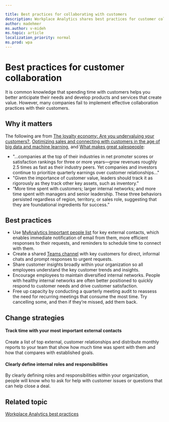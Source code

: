 ```yaml
---

title: Best practices for collaborating with customers
description: Workplace Analytics shares best practices for customer collaboration
author: madehmer
ms.author: v-mideh
ms.topic: article
localization_priority: normal 
ms.prod: wpa
---
```


# Best practices for customer collaboration

It is common knowledge that spending time with customers helps you better anticipate their needs and develop products and services that create value. However, many companies fail to implement effective collaboration practices with their customers.

## Why it matters

The following are from [The loyalty economy: Are you undervaluing your customers?](https://insights.office.com/business-performance/the-loyalty-economy-are-you-undervaluing-customers/), [Optimizing sales and connecting with customers in the age of big data and machine learning](https://insights.office.com/sales-excellence/optimizing-sales-workplace-analytics/), and [What makes great salespeople](https://insights.office.com/management-strategy/what-makes-great-salespeople/):

* "...companies at the top of their industries in net promoter scores or satisfaction rankings for three or more years—grow revenues roughly 2.5 times as fast as their industry peers. Yet companies and investors continue to prioritize quarterly earnings over customer relationships..."
* "Given the importance of customer value, leaders should track it as rigorously as they track other key assets, such as inventory."
* “More time spent with customers; larger internal networks; and more time spent with managers and senior leadership. These three behaviors persisted regardless of region, territory, or sales role, suggesting that they are foundational ingredients for success.”

## Best practices

* Use [MyAnalytics Important people list](../myanalytics/use/use-the-insights.md#add-important-people) for key external contacts, which enables immediate notification of email from them, more efficient responses to their requests, and reminders to schedule time to connect with them.
* Create a shared [Teams channel](/microsoftteams/teams-channels-overview) with key customers for direct, informal chats and prompt responses to urgent requests.
* Share customer insights broadly within your organization so all employees understand the key customer trends and insights.
* Encourage employees to maintain diversified internal networks. People with healthy internal networks are often better positioned to quickly respond to customer needs and drive customer satisfaction.
* Free up capacity by conducting a quarterly meeting audit to reassess the need for recurring meetings that consume the most time. Try cancelling some, and then if they’re missed, add them back.

## Change strategies

#### Track time with your most important external contacts

Create a list of top external, customer relationships and distribute monthly reports to your team that show how much time was spent with them and how that compares with established goals.

#### Clearly define internal roles and responsibilities

By clearly defining roles and responsibilities within your organization, people will know who to ask for help with customer issues or questions that can help close a deal.

## Related topic

[Workplace Analytics best practices](gm-best-practices.md)